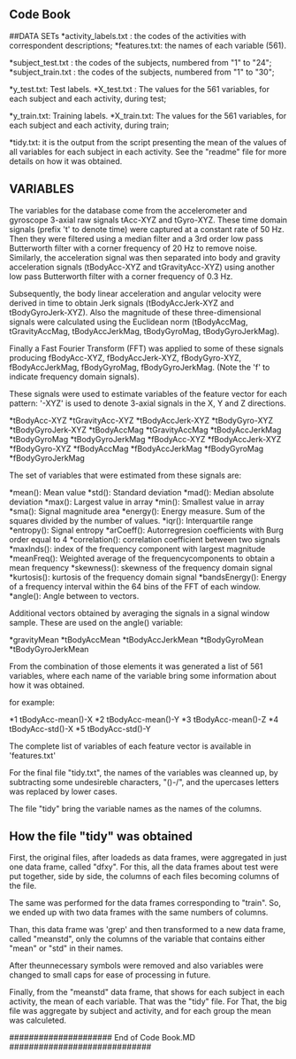 ## Code Book

##DATA SETs
*activity_labels.txt : the codes of the activities with correspondent descriptions;
*features.txt: the names of each variable (561).

*subject_test.txt : the codes of the subjects, numbered from "1" to "24";
*subject_train.txt : the codes of the subjects, numbered from "1" to "30";

*y_test.txt: Test labels.
*X_test.txt : The values for the 561 variables, for each subject and each activity, during test;

*y_train.txt: Training labels.
*X_train.txt: The values for the 561 variables, for each subject and each activity, during train;

*tidy.txt: it is the output from the script presenting the mean of the values of all variables for each subject in each activity.
See the "readme" file for more details on how it was obtained.


## VARIABLES
The variables for the database come from the accelerometer and gyroscope 3-axial raw signals tAcc-XYZ and tGyro-XYZ. 
These time domain signals (prefix 't' to denote time) were captured at a constant rate of 50 Hz. Then they were filtered 
using a median filter and a 3rd order low pass Butterworth filter with a corner frequency of 20 Hz to remove noise. Similarly, 
the acceleration signal was then separated into body and gravity acceleration signals (tBodyAcc-XYZ and tGravityAcc-XYZ) using 
another low pass Butterworth filter with a corner frequency of 0.3 Hz.

Subsequently, the body linear acceleration and angular velocity were derived in time to obtain Jerk signals (tBodyAccJerk-XYZ and 
tBodyGyroJerk-XYZ). Also the magnitude of these three-dimensional signals were calculated using the Euclidean norm (tBodyAccMag,
tGravityAccMag, tBodyAccJerkMag, tBodyGyroMag, tBodyGyroJerkMag).

Finally a Fast Fourier Transform (FFT) was applied to some of these signals producing fBodyAcc-XYZ, fBodyAccJerk-XYZ, 
fBodyGyro-XYZ, fBodyAccJerkMag, fBodyGyroMag, fBodyGyroJerkMag. (Note the 'f' to indicate frequency domain signals).

These signals were used to estimate variables of the feature vector for each pattern:
'-XYZ' is used to denote 3-axial signals in the X, Y and Z directions.

*tBodyAcc-XYZ *tGravityAcc-XYZ *tBodyAccJerk-XYZ *tBodyGyro-XYZ *tBodyGyroJerk-XYZ *tBodyAccMag *tGravityAccMag *tBodyAccJerkMag 
*tBodyGyroMag *tBodyGyroJerkMag *fBodyAcc-XYZ *fBodyAccJerk-XYZ *fBodyGyro-XYZ *fBodyAccMag *fBodyAccJerkMag *fBodyGyroMag 
*fBodyGyroJerkMag

The set of variables that were estimated from these signals are:

*mean(): Mean value *std(): Standard deviation *mad(): Median absolute deviation *max(): Largest value in array *min(): Smallest 
value in array *sma(): Signal magnitude area *energy(): Energy measure. Sum of the squares divided by the number of values. 
*iqr(): Interquartile range *entropy(): Signal entropy *arCoeff(): Autorregresion coefficients with Burg order equal to 4 
*correlation(): correlation coefficient between two signals *maxInds(): index of the frequency component with largest magnitude 
*meanFreq(): Weighted average of the frequencycomponents to obtain a mean frequency *skewness(): skewness of the frequency 
domain signal *kurtosis(): kurtosis of the frequency domain signal *bandsEnergy(): Energy of a frequency interval within the 
64 bins of the FFT of each window. *angle(): Angle between to vectors.

Additional vectors obtained by averaging the signals in a signal window sample. These are used on the angle() variable:

*gravityMean *tBodyAccMean *tBodyAccJerkMean *tBodyGyroMean *tBodyGyroJerkMean

From the combination of those elements it was generated a list of 561 variables, where each name of the variable bring some 
information about how it was obtained.

for example:

*1 tBodyAcc-mean()-X
*2 tBodyAcc-mean()-Y
*3 tBodyAcc-mean()-Z
*4 tBodyAcc-std()-X
*5 tBodyAcc-std()-Y

The complete list of variables of each feature vector is available in 'features.txt'

For the final file "tidy.txt", the names of the variables was cleanned up, by subtracting some undesireble characters, 
"()-/", and the upercases letters was replaced by lower cases.

The file "tidy" bring the variable names as the names of the columns.

## How the file "tidy" was obtained
First, the original files, after loadeds as data frames, were aggregated in just one data frame, called "dfxy". For this, 
all the data frames about test were put together, side by side, the columns of each files becoming columns of the file.

The same was performed for the data frames corresponding to "train". So, we ended up with two data frames with the same 
numbers of columns.

Than, this data frame was 'grep' and then transformed to a new data frame, called "meanstd", only the columns of the variable
that contains either "mean" or "std" in their names. 

After theunnecessary symbols were removed and also variables were changed to small caps for ease of processing in future.

Finally, from the "meanstd" data frame, that shows for each subject in each activity, the mean of each variable. 
That was the "tidy" file. For That, the big file was aggregate by subject and activity, and for each group the mean was calculeted.

##################### End of Code Book.MD #############################
